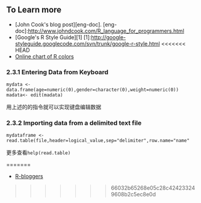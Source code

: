 To Learn more
-
* [John Cook's blog post][eng-doc].
[eng-doc]:http://www.johndcook.com/R_language_for_programmers.html
* [Google's R Style Guide][1]
[1]:http://google-styleguide.googlecode.com/svn/trunk/google-r-style.html
<<<<<<< HEAD
* [Online chart of R colors](http://research.stowers-institute.org/efg/R/Color/Chart.R)

### 2.3.1 Entering Data from Keyboard
	mydata <- data.frame(age=numeric(0),gender=character(0),weight=numeric(0))
	madata<- edit(madata)

用上述的的指令就可以实现键盘编辑数据

### 2.3.2 Importing data from a delimited text file
	mydataframe <- read.table(file,header=logical_value,sep="delimiter",row.name="name"
更多查看`help(read.table)`




=======

* [R-bloggers](http://www.r-bloggers.com/)
>>>>>>> 66032b65268e05c28c424233249608b2c5ec8e0d

